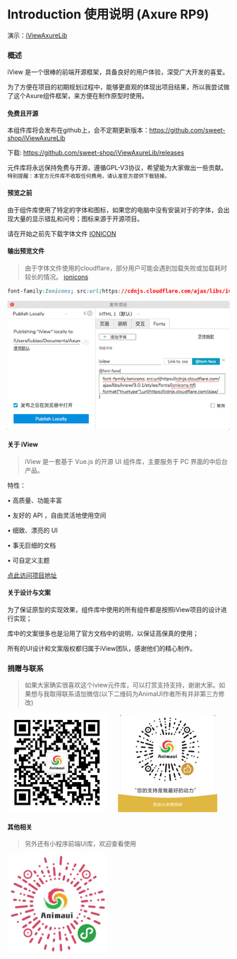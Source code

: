# Introduction 使用说明 (Axure RP9)

演示：[iViewAxureLib](https://www.wulihub.com.cn/go/JYo8B4/start.html)

### 概述

iView 是一个很棒的前端开源框架，具备良好的用户体验，深受广大开发的喜爱。

为了方便在项目的初期规划过程中，能够更直观的体现出项目结果，所以我尝试做了这个Axure组件框架，来方便在制作原型时使用。

#### 免费且开源

本组件库将会发布在github上，会不定期更新版本：https://github.com/sweet-shop/iViewAxureLib

下载: https://github.com/sweet-shop/iViewAxureLib/releases

元件库将永远保持免费与开源，遵循GPL-V3协议，希望能为大家做出一些贡献。`特别提醒：本官方元件库不收取任何费用，请认准官方提供下载链接。`

#### 预览之前

由于组件库使用了特定的字体和图标，如果您的电脑中没有安装对于的字体，会出现大量的显示错乱和问号；图标来源于开源项目。

请在开始之前先下载字体文件 [IONICON](http://oos.animaui.com/mini/fonts/ionicons.ttf)

#### 输出预览文件

> 由于字体文件使用的cloudflare，部分用户可能会遇到加载失败或加载耗时较长的情况。 [ionicons](https://www.ionicons.com/)

```css
font-family:Ionicons; src:url(https://cdnjs.cloudflare.com/ajax/libs/iview/3.0.1/styles/fonts/ionicons.ttf) format("truetype"),url(https://cdnjs.cloudflare.com/ajax/libs/iview/3.0.1/styles/fonts/ionicons.woff) format("woff"),url(https://cdnjs.cloudflare.com/ajax/libs/iview/3.0.1/styles/fonts/ionicons.svg#Ionicons) format("svg"); font-weight:400; font-style:normal
```
![](./images/u43.png)

#### 关于 iView

> iView 是一套基于 Vue.js 的开源 UI 组件库，主要服务于 PC 界面的中后台产品。

特性：

• 高质量、功能丰富

• 友好的 API ，自由灵活地使用空间

• 细致、漂亮的 UI

• 事无巨细的文档

• 可自定义主题

[点此访问项目地址](https://www.iviewui.com/docs/introduce)

#### 关于设计与文案

为了保证原型的实现效果，组件库中使用的所有组件都是按照iView项目的设计进行实现；

库中的文案很多也是沿用了官方文档中的说明，以保证高保真的使用；

所有的UI设计和文案版权都归属于iView团队，感谢他们的精心制作。

### 捐赠与联系

> 如果大家确实很喜欢这个iview元件库，可以打赏支持支持，谢谢大家。如果想与我取得联系请加微信(以下二维码为AnimaUI作者所有并非第三方修改)

<img width="225px" src="./images/u44.png"/>
<img width="225px" style="margin-left: 22px" src="./images/u45.png"/>

#### 其他相关

> 另外还有小程序前端UI库，欢迎查看使用

<img width="225px" src="./images/u48.png"/>

